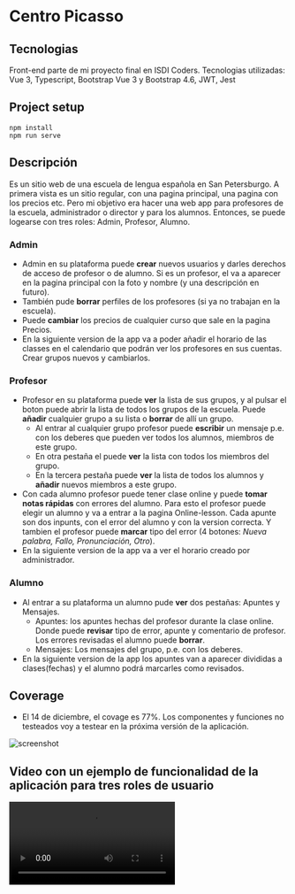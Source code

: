 # Centro Picasso

## Tecnologias

Front-end parte de mi proyecto final en ISDI Coders. Tecnologias utilizadas: Vue 3, Typescript, Bootstrap Vue 3 y Bootstrap 4.6, JWT, Jest

## Project setup

```
npm install
npm run serve
```

## Descripción

Es un sitio web de una escuela de lengua española en San Petersburgo. A primera vista es un sitio regular, con una pagina principal, una pagina con los precios etc.
Pero mi objetivo era hacer una web app para profesores de la escuela, administrador o director y para los alumnos. Entonces, se puede logearse con tres roles: Admin, Profesor, Alumno.

### Admin

- Admin en su plataforma puede **crear** nuevos usuarios y darles derechos de acceso de profesor o de alumno. Si es un profesor, el va a aparecer en la pagina principal con la foto y nombre (y una descripción en futuro).
- También pude **borrar** perfiles de los profesores (si ya no trabajan en la escuela).
- Puede **cambiar** los precios de cualquier curso que sale en la pagina Precios.
- En la siguiente version de la app va a poder añadir el horario de las classes en el calendario que podrán ver los profesores en sus cuentas. Crear grupos nuevos y cambiarlos.

### Profesor

- Profesor en su plataforma puede **ver** la lista de sus grupos, y al pulsar el boton puede abrir la lista de todos los grupos de la escuela. Puede **añadir** cualquier grupo a su lista o **borrar** de allí un grupo.
  - Al entrar al cualquier grupo profesor puede **escribir** un mensaje p.e. con los deberes que pueden ver todos los alumnos, miembros de este grupo.
  - En otra pestaña el puede **ver** la lista con todos los miembros del grupo.
  - En la tercera pestaña puede **ver** la lista de todos los alumnos y **añadir** nuevos miembros a este grupo.
- Con cada alumno profesor puede tener clase online y puede **tomar notas rápidas** con errores del alumno. Para esto el profesor puede elegir un alumno y va a entrar a la pagina Online-lesson. Cada apunte son dos inpunts, con el error del alumno y con la version correcta. Y tambien el profesor puede **marcar** tipo del error (4 botones: *Nueva palabra, Fallo, Pronunciación, Otro*).
- En la siguiente version de la app va a ver el horario creado por administrador.

### Alumno

- Al entrar a su plataforma un alumno pude **ver** dos pestañas: Apuntes y Mensajes.
  - Apuntes: los apuntes hechas del profesor durante la clase online. Donde puede **revisar** tipo de error, apunte y comentario de profesor. Los errores revisadas el alumno puede **borrar**.
  - Mensajes: Los mensajes del grupo, p.e. con los deberes.
- En la siguiente version de la app los apuntes van a aparecer divididas a clases(fechas) y el alumno podrá marcarles como revisados.

## Coverage 

- El 14 de diciembre, el covage es 77%. Los componentes y funciones no testeados voy a testear en la próxima versión de la aplicación.

![screenshot](http://raw.githubusercontent.com/SkylabCoders/Aleksander_Front-Final-Project-202109/master/img/2021-12-14_coverage.png)

## Video con un ejemplo de funcionalidad de la aplicación para tres roles de usuario
![screenshot](http://raw.githubusercontent.com/SkylabCoders/Aleksander_Front-Final-Project-202109/master/img/CentroPicasso.mov)

